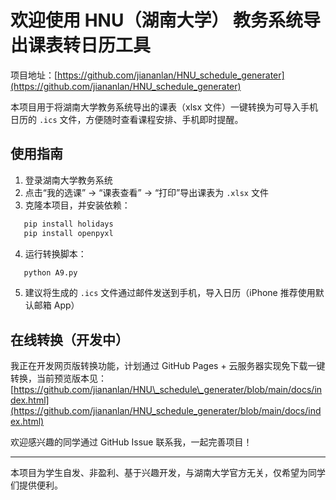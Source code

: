# 欢迎使用 HNU（湖南大学） 教务系统导出课表转日历工具

项目地址：[https://github.com/jiananlan/HNU_schedule_generater](https://github.com/jiananlan/HNU_schedule_generater)

本项目用于将湖南大学教务系统导出的课表（xlsx 文件）一键转换为可导入手机日历的 `.ics` 文件，方便随时查看课程安排、手机即时提醒。

## 使用指南

1. 登录湖南大学教务系统  
2. 点击“我的选课” → “课表查看” → “打印”导出课表为 `.xlsx` 文件  
3. 克隆本项目，并安装依赖：
```bash
   pip install holidays
   pip install openpyxl
```

4. 运行转换脚本：

```bash
   python A9.py
```
5. 建议将生成的 `.ics` 文件通过邮件发送到手机，导入日历（iPhone 推荐使用默认邮箱 App）

## 在线转换（开发中）

我正在开发网页版转换功能，计划通过 GitHub Pages + 云服务器实现免下载一键转换，当前预览版本见：
[https://github.com/jiananlan/HNU\_schedule\_generater/blob/main/docs/index.html](https://github.com/jiananlan/HNU_schedule_generater/blob/main/docs/index.html)

欢迎感兴趣的同学通过 GitHub Issue 联系我，一起完善项目！

---

本项目为学生自发、非盈利、基于兴趣开发，与湖南大学官方无关，仅希望为同学们提供便利。



